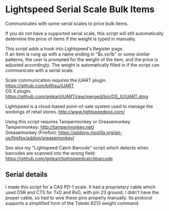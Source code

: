 # Lightspeed Serial Scale Bulk Items
Communicates with some serial scales to price bulk items.

If you do not have a supported serial scale, this script will still
automatically determine the price of items if the weight is typed in manually.

This script adds a hook into Lightspeed's Register page.  
If an item is rung up with a name ending in "$x.xx/lb" or some similar
patterns, the user is prompted for the weight of the item, and the price is
adjusted accordingly.  The weight is automatically filled in if the script can
communicate with a serial scale.

Scale communication requires the jUART plugin.  https://github.com/billhsu/jUART  
OS X plugin: https://github.com/gmkarl/jUART/raw/merged/bin/OS_X/jUART.dmg  

Lightspeed is a cloud-based point-of-sale system used to manage the workings of
retail stores.  http://www.lightspeedpos.com/

Using this script requires Tampermonkey or Greasemonkey.  
Tampermonkey: http://tampermonkey.net/  
Greasemonkey (Firefox): https://addons.mozilla.org/en-us/firefox/addon/greasemonkey/


See also my "Lightspeed Catch Barcode" script which detects when barcodes are scanned into the wrong field:
https://github.com/gmkarl/lightspeedcatchbarcode


## Serial details

I made this script for a CAS PD-1 scale.  It had a proprietary cable which used
DSR and CTS for TxD and RxD, with pin 23 ground.  I didn't have the proper
cable, so had to wire these pins properly manually.  Its protocol supports a
simplified form of the Toledo 8213 weight command.
